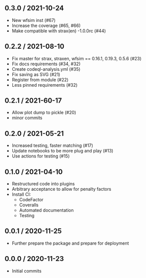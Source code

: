0.3.0 / 2021-10-24
------------------
 - New wfsim inst (#67)
 - Increase the coverage (#65, #66)
 - Make compatible with strax(en) -1.0.0rc (#44)


0.2.2 / 2021-08-10
------------------
 - Fix master for strax, straxen, wfsim == 0.16.1, 0.19.3, 0.5.6 (#23)
 - Fix docs requirements (#34, #32)
 - Create codeql-analysis.yml (#35)
 - Fix saving as SVG (#21)
 - Register from module (#22)
 - Less pinned requirements (#32)


0.2.1 / 2021-60-17
------------------
- Allow plot dump to pickle (#20)
- minor commits


0.2.0 / 2021-05-21
------------------
- Increased testing, faster matching (#17)
- Update notebooks to be more plug and play (#13)
- Use actions for testing (#15)


0.1.0 / 2021-04-10
--------------------
- Restructured code into plugins
- Arbitrary acceptance to allow for penalty factors
- Install CI:
  - CodeFactor
  - Coveralls
  - Automated documentation
  - Testing


0.0.1 / 2020-11-25
--------------------
- Further prepare the package and prepare for deployment

0.0.0 / 2020-11-23
--------------------
- Initial commits
